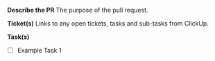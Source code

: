 **Describe the PR**
The purpose of the pull request.

**Ticket(s)**
Links to any open tickets, tasks and sub-tasks from ClickUp.

**Task(s)**

- [ ] Example Task 1
